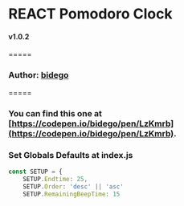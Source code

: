 # REACT Pomodoro Clock
#### v1.0.2
=====
### Author: [bidego](gonzalo.bide@gmail.com)
=====
### You can find this one at [https://codepen.io/bidego/pen/LzKmrb](https://codepen.io/bidego/pen/LzKmrb).


### Set Globals Defaults at index.js
```javascript
const SETUP = {
	SETUP.Endtime: 25,
	SETUP.Order: 'desc' || 'asc'
	SETUP.RemainingBeepTime: 15
```
